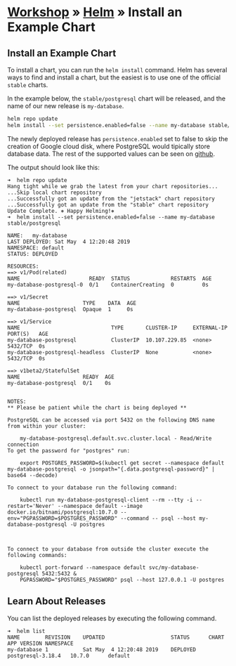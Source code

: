 # [Workshop](../README.md) &raquo; [Helm](./README.md) &raquo; Install an Example Chart

## Install an Example Chart

To install a chart, you can run the `helm install` command. Helm has several
ways to find and install a chart, but the easiest is to use one of the official
`stable` charts.

In the example below, the `stable/postgresql` chart will be released, and the
name of our new release is `my-database`.

```bash
helm repo update
helm install --set persistence.enabled=false --name my-database stable/postgresql
```

The newly deployed release has `persistence.enabled` set to false to skip the
creation of Google cloud disk, where PostgreSQL would tipically store database
data. The rest of the supported values can be seen on
[github](https://github.com/helm/charts/tree/master/stable/postgresql).

The output should look like this:

```console
➜  helm repo update
Hang tight while we grab the latest from your chart repositories...
...Skip local chart repository
...Successfully got an update from the "jetstack" chart repository
...Successfully got an update from the "stable" chart repository
Update Complete. ⎈ Happy Helming!⎈
➜  helm install --set persistence.enabled=false --name my-database stable/postgresql

NAME:   my-database
LAST DEPLOYED: Sat May  4 12:20:48 2019
NAMESPACE: default
STATUS: DEPLOYED

RESOURCES:
==> v1/Pod(related)
NAME                      READY  STATUS             RESTARTS  AGE
my-database-postgresql-0  0/1    ContainerCreating  0         0s

==> v1/Secret
NAME                    TYPE    DATA  AGE
my-database-postgresql  Opaque  1     0s

==> v1/Service
NAME                             TYPE       CLUSTER-IP     EXTERNAL-IP  PORT(S)   AGE
my-database-postgresql           ClusterIP  10.107.229.85  <none>       5432/TCP  0s
my-database-postgresql-headless  ClusterIP  None           <none>       5432/TCP  0s

==> v1beta2/StatefulSet
NAME                    READY  AGE
my-database-postgresql  0/1    0s


NOTES:
** Please be patient while the chart is being deployed **

PostgreSQL can be accessed via port 5432 on the following DNS name from within your cluster:

    my-database-postgresql.default.svc.cluster.local - Read/Write connection
To get the password for "postgres" run:

    export POSTGRES_PASSWORD=$(kubectl get secret --namespace default my-database-postgresql -o jsonpath="{.data.postgresql-password}" | base64 --decode)

To connect to your database run the following command:

    kubectl run my-database-postgresql-client --rm --tty -i --restart='Never' --namespace default --image docker.io/bitnami/postgresql:10.7.0 --env="PGPASSWORD=$POSTGRES_PASSWORD" --command -- psql --host my-database-postgresql -U postgres



To connect to your database from outside the cluster execute the following commands:

    kubectl port-forward --namespace default svc/my-database-postgresql 5432:5432 &
    PGPASSWORD="$POSTGRES_PASSWORD" psql --host 127.0.0.1 -U postgres
```

</details>

## Learn About Releases

You can list the deployed releases by executing the following command.

```console
➜  helm list
NAME        REVISION    UPDATED                     STATUS      CHART               APP VERSION NAMESPACE
my-database 1           Sat May  4 12:20:48 2019    DEPLOYED    postgresql-3.18.4   10.7.0      default
```
